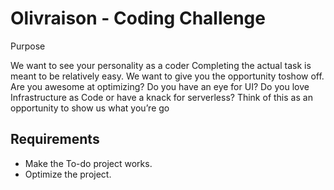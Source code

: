 # Olivraison - Coding Challenge

Purpose

We want to see your personality as a coder
Completing the actual task is meant to be relatively easy. We want to give you the opportunity to ​show off​. Are you awesome at optimizing? Do you have an eye for UI? Do you love Infrastructure as Code or have a knack for serverless?
Think of this as an opportunity to show us what you’re go

## Requirements

- Make the To-do project works.
- Optimize the project.

